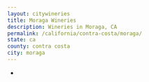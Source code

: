 ```yaml
---
layout: citywineries
title: Moraga Wineries
description: Wineries in Moraga, CA
permalink: /california/contra-costa/moraga/
state: ca
county: contra costa
city: moraga
---
```

-
